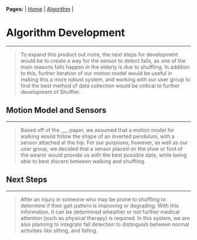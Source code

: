 **Pages:** | [Home](https://rickyroze.github.io/QEA2_Project1/ "home") | [Algorithm](https://rickyroze.github.io/QEA2_Project1/Algorithm "algorithm") |
# **Algorithm Development**
---
> To expand this product out more, the next steps for development would be to create a way for the sensor to detect falls, as one of the main reasons falls happen in the elderly is due to shuffling. In addition to this, further iteration of our motion model would be useful in making this a more robust system, and working with our user group to find the best method of data collection would be critical to further development of Shuffler.

## Motion Model and Sensors
---
> Based off of the ___ paper, we assumed that a motion model for walking would follow the shape of an inverted pendulum, with a sensor attached at the hip. For our purposes, however, as well as our user group, we decided that a sensor placed on the shoe or foot of the wearer would provide us with the best possible data, while being able to best discern between walking and shuffling.

## Next Steps
---
> After an injury in someone who may be prone to shuffling to determine if their gait pattern is improving or degrading.  With this information, it can be determined wheather or not further medical attention (such as physical therapy) is required.  In this system, we are also planning to integrate fall detection to distinguish between normal activities like sitting, and falling.
